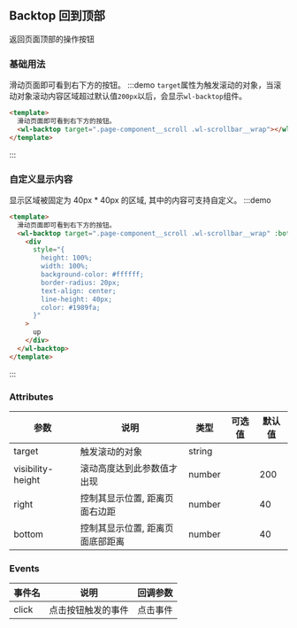 ## Backtop 回到顶部

返回页面顶部的操作按钮

### 基础用法

滑动页面即可看到右下方的按钮。
:::demo `target`属性为触发滚动的对象，当滚动对象滚动内容区域超过默认值`200px`以后，会显示`wl-backtop`组件。

```html
<template>
  滑动页面即可看到右下方的按钮。
  <wl-backtop target=".page-component__scroll .wl-scrollbar__wrap"></wl-backtop>
</template>
```

:::

### 自定义显示内容

显示区域被固定为 40px \* 40px 的区域, 其中的内容可支持自定义。
:::demo

```html
<template>
  滑动页面即可看到右下方的按钮。
  <wl-backtop target=".page-component__scroll .wl-scrollbar__wrap" :bottom="100">
    <div
      style="{
        height: 100%;
        width: 100%;
        background-color: #ffffff;
        border-radius: 20px;
        text-align: center;
        line-height: 40px;
        color: #1989fa;
      }"
    >
      up
    </div>
  </wl-backtop>
</template>
```

:::

### Attributes

| 参数              | 说明                             | 类型            | 可选值 | 默认值 |
| ----------------- | -------------------------------- | --------------- | ------ | ------ |
| target            | 触发滚动的对象                   | string          |        |        |
| visibility-height | 滚动高度达到此参数值才出现       | number |        | 200    |
| right             | 控制其显示位置, 距离页面右边距   | number |        | 40     |
| bottom            | 控制其显示位置, 距离页面底部距离 | number |        | 40     |

### Events

| 事件名 | 说明               | 回调参数 |
| ------ | ------------------ | -------- |
| click  | 点击按钮触发的事件 | 点击事件 |
